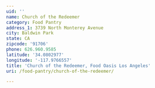 ```yaml
---
uid: ''
name: Church of the Redeemer
category: Food Pantry
address_1: 3739 North Monterey Avenue
city: Baldwin Park
state: CA
zipcode: '91706'
phone: 626.960.9585
latitude: '34.0802977'
longitude: '-117.9766557'
title: 'Church of the Redeemer, Food Oasis Los Angeles'
uri: /food-pantry/church-of-the-redeemer/

---
```

